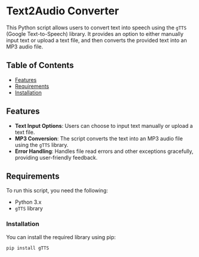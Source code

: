 # Text2Audio Converter

This Python script allows users to convert text into speech using the `gTTS` (Google Text-to-Speech) library. It provides an option to either manually input text or upload a text file, and then converts the provided text into an MP3 audio file.

## Table of Contents

- [Features](#features)
- [Requirements](#requirements)
- [Installation](#installation)

## Features

- **Text Input Options**: Users can choose to input text manually or upload a text file.
- **MP3 Conversion**: The script converts the text into an MP3 audio file using the `gTTS` library.
- **Error Handling**: Handles file read errors and other exceptions gracefully, providing user-friendly feedback.

## Requirements

To run this script, you need the following:

- Python 3.x
- `gTTS` library

### Installation

You can install the required library using pip:

```bash
pip install gTTS
